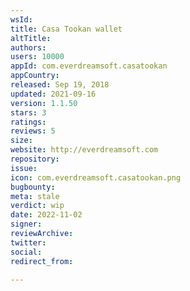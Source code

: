 ```yaml
---
wsId: 
title: Casa Tookan wallet
altTitle: 
authors: 
users: 10000
appId: com.everdreamsoft.casatookan
appCountry: 
released: Sep 19, 2018
updated: 2021-09-16
version: 1.1.50
stars: 3
ratings: 
reviews: 5
size: 
website: http://everdreamsoft.com
repository: 
issue: 
icon: com.everdreamsoft.casatookan.png
bugbounty: 
meta: stale
verdict: wip
date: 2022-11-02
signer: 
reviewArchive: 
twitter: 
social: 
redirect_from: 

---
```


